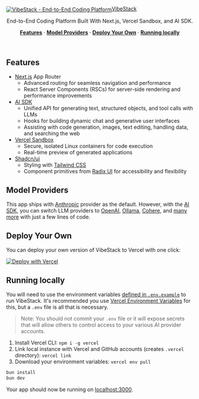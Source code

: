 <a href="https://vibestack-code.vercel.app">
  <img alt="VibeStack - End-to-End Coding Platform" src="./public/preview/vibestack.png>"
  <h1 align="center">VibeStack</h1>
</a>

<p align="center">
  End-to-End Coding Platform Built With Next.js, Vercel Sandbox, and AI SDK.
</p>

<p align="center">
  <a href="#features"><strong>Features</strong></a> ·
  <a href="#model-providers"><strong>Model Providers</strong></a> ·
  <a href="#deploy-your-own"><strong>Deploy Your Own</strong></a> ·
  <a href="#running-locally"><strong>Running locally</strong></a>
</p>
<br/>

## Features

- [Next.js](https://nextjs.org) App Router
  - Advanced routing for seamless navigation and performance
  - React Server Components (RSCs) for server-side rendering and performance improvements
- [AI SDK](https://sdk.vercel.ai/docs)
  - Unified API for generating text, structured objects, and tool calls with LLMs
  - Hooks for building dynamic chat and generative user interfaces
  - Assisting with code generation, images, text editing, handling data, and searching the web
- [Vercel Sandbox](https://vercel.com/sandbox)
  - Secure, isolated Linux containers for code execution
  - Real-time preview of generated applications
- [Shadcn/ui](https://ui.shadcn.com)
  - Styling with [Tailwind CSS](https://tailwindcss.com)
  - Component primitives from [Radix UI](https://radix-ui.com) for accessibility and flexibility

## Model Providers

This app ships with [Anthropic](https://anthropic.com) provider as the default. However, with the [AI SDK](https://sdk.vercel.ai/docs), you can switch LLM providers to [OpenAI](https://openai.com/), [Ollama](https://ollama.com), [Cohere](https://cohere.com/), and [many more](https://sdk.vercel.ai/providers/ai-sdk-providers) with just a few lines of code.

## Deploy Your Own

You can deploy your own version of VibeStack to Vercel with one click:

[![Deploy with Vercel](https://vercel.com/button)](https://vercel.com/new/clone?repository-url=https%3A%2F%2Fgithub.com%2Fyour-username%2Fvibestack&env=OPENAI_API_KEY,ANTHROPIC_API_KEY&envDescription=Learn%20more%20about%20how%20to%20get%20the%20API%20Keys%20for%20the%20application&envLink=https%3A%2F%2Fgithub.com%2Fyour-username%2Fvibestack%2Fblob%2Fmain%2F.env.example&demo-title=VibeStack&demo-description=An%20end-to-end%20coding%20platform%20built%20with%20Next.js%2015%2C%20Vercel%20AI%20Cloud%2C%20and%20AI%20SDK.&demo-url=https%3A%2F%2Fvibestack-code.vercel.app)

## Running locally

You will need to use the environment variables [defined in `.env.example`](.env.example) to run VibeStack. It's recommended you use [Vercel Environment Variables](https://vercel.com/docs/projects/environment-variables) for this, but a `.env` file is all that is necessary.

> Note: You should not commit your `.env` file or it will expose secrets that will allow others to control access to your various AI provider accounts.

1. Install Vercel CLI: `npm i -g vercel`
2. Link local instance with Vercel and GitHub accounts (creates `.vercel` directory): `vercel link`
3. Download your environment variables: `vercel env pull`

```bash
bun install
bun dev
```

Your app should now be running on [localhost:3000](http://localhost:3000/).
